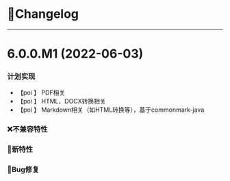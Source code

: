 
# 🚀Changelog

-------------------------------------------------------------------------------------------------------------

# 6.0.0.M1 (2022-06-03)

### 计划实现
* 【poi    】     PDF相关
* 【poi    】     HTML、DOCX转换相关
* 【poi    】     Markdown相关（如HTML转换等），基于commonmark-java

### ❌不兼容特性

### 🐣新特性

### 🐞Bug修复